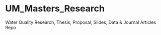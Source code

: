 # UM_Masters_Research
Water Quality Research, Thesis, Proposal, Slides, Data &amp; Journal Articles Repo
